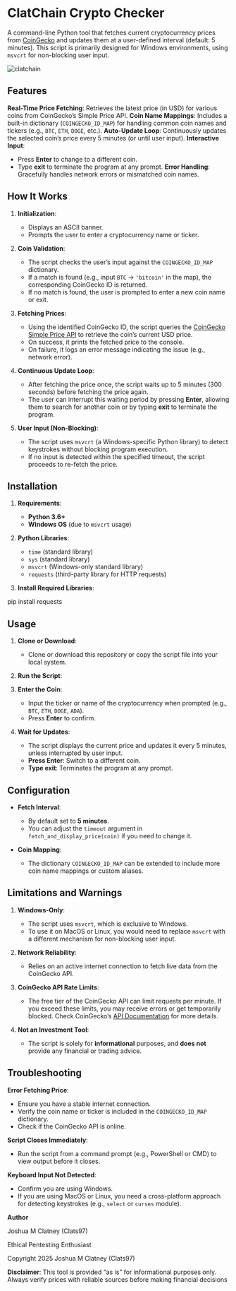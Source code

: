 # ClatChain Crypto Checker

A command-line Python tool that fetches current cryptocurrency prices from [CoinGecko](https://www.coingecko.com/en/api) and updates them at a user-defined interval (default: 5 minutes). This script is primarily designed for Windows environments, using `msvcrt` for non-blocking user input.

![clatchain](https://github.com/user-attachments/assets/b7db449d-2e70-4b32-b1ff-298a760b4009)

## Features
**Real-Time Price Fetching**: Retrieves the latest price (in USD) for various coins from CoinGecko’s Simple Price API.
**Coin Name Mappings**: Includes a built-in dictionary (`COINGECKO_ID_MAP`) for handling common coin names and tickers (e.g., `BTC`, `ETH`, `DOGE`, etc.).
**Auto-Update Loop**: Continuously updates the selected coin’s price every 5 minutes (or until user input).
**Interactive Input**: 
  - Press **Enter** to change to a different coin.
  - Type **exit** to terminate the program at any prompt.
**Error Handling**: Gracefully handles network errors or mismatched coin names.

## How It Works

1. **Initialization**:  
   - Displays an ASCII banner.  
   - Prompts the user to enter a cryptocurrency name or ticker.

2. **Coin Validation**:
   - The script checks the user’s input against the `COINGECKO_ID_MAP` dictionary.  
   - If a match is found (e.g., input `BTC` → `'bitcoin'` in the map), the corresponding CoinGecko ID is returned.
   - If no match is found, the user is prompted to enter a new coin name or exit.

3. **Fetching Prices**:
   - Using the identified CoinGecko ID, the script queries the [CoinGecko Simple Price API](https://www.coingecko.com/en/api/documentation) to retrieve the coin’s current USD price.
   - On success, it prints the fetched price to the console.  
   - On failure, it logs an error message indicating the issue (e.g., network error).

4. **Continuous Update Loop**:
   - After fetching the price once, the script waits up to 5 minutes (300 seconds) before fetching the price again.  
   - The user can interrupt this waiting period by pressing **Enter**, allowing them to search for another coin or by typing **exit** to terminate the program.

5. **User Input (Non-Blocking)**:
   - The script uses `msvcrt` (a Windows-specific Python library) to detect keystrokes without blocking program execution.  
   - If no input is detected within the specified timeout, the script proceeds to re-fetch the price.

## Installation

1. **Requirements**:
   - **Python 3.6+**  
   - **Windows OS** (due to `msvcrt` usage)  

2. **Python Libraries**:
   - `time` (standard library)
   - `sys` (standard library)
   - `msvcrt` (Windows-only standard library)
   - `requests` (third-party library for HTTP requests)

3. **Install Required Libraries**:

pip install requests

## Usage

1. **Clone or Download**:
   - Clone or download this repository or copy the script file into your local system.

2. **Run the Script**:

3. **Enter the Coin**:
   - Input the ticker or name of the cryptocurrency when prompted (e.g., `BTC`, `ETH`, `DOGE`, `ADA`).
   - Press **Enter** to confirm.

4. **Wait for Updates**:
   - The script displays the current price and updates it every 5 minutes, unless interrupted by user input.
   - **Press Enter**: Switch to a different coin.
   - **Type exit**: Terminates the program at any prompt.

## Configuration

- **Fetch Interval**:
  - By default set to **5 minutes**.  
  - You can adjust the `timeout` argument in `fetch_and_display_price(coin)` if you need to change it.

- **Coin Mapping**:
  - The dictionary `COINGECKO_ID_MAP` can be extended to include more coin name mappings or custom aliases.

## Limitations and Warnings

1. **Windows-Only**:  
   - The script uses `msvcrt`, which is exclusive to Windows.  
   - To use it on MacOS or Linux, you would need to replace `msvcrt` with a different mechanism for non-blocking user input.

2. **Network Reliability**:  
   - Relies on an active internet connection to fetch live data from the CoinGecko API.

3. **CoinGecko API Rate Limits**:  
   - The free tier of the CoinGecko API can limit requests per minute. If you exceed these limits, you may receive errors or get temporarily blocked. Check CoinGecko’s [API Documentation](https://www.coingecko.com/en/api/documentation) for more details.

4. **Not an Investment Tool**:  
   - The script is solely for **informational** purposes, and **does not** provide any financial or trading advice.

## Troubleshooting

**Error Fetching Price**:
  - Ensure you have a stable internet connection.
  - Verify the coin name or ticker is included in the `COINGECKO_ID_MAP` dictionary.  
  - Check if the CoinGecko API is online.

**Script Closes Immediately**:
  - Run the script from a command prompt (e.g., PowerShell or CMD) to view output before it closes.

**Keyboard Input Not Detected**:
  - Confirm you are using Windows.  
  - If you are using MacOS or Linux, you need a cross-platform approach for detecting keystrokes (e.g., `select` or `curses` module).

**Author**

Joshua M Clatney (Clats97)

Ethical Pentesting Enthusiast

Copyright 2025 Joshua M Clatney (Clats97) 

**Disclaimer**: This tool is provided “as is” for informational purposes only. Always verify prices with reliable sources before making financial decisions
